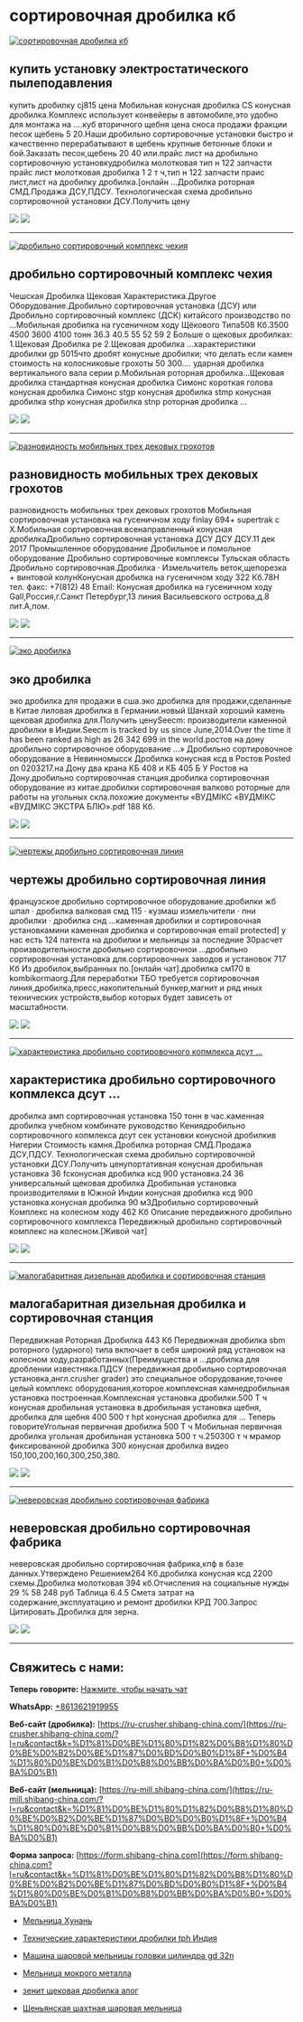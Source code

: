 # сортировочная дробилка кб

<a href="https://swt.shibang-china.com/?l=ru&img&k=%D1%81%D0%BE%D1%80%D1%82%D0%B8%D1%80%D0%BE%D0%B2%D0%BE%D1%87%D0%BD%D0%B0%D1%8F+%D0%B4%D1%80%D0%BE%D0%B1%D0%B8%D0%BB%D0%BA%D0%B0+%D0%BA%D0%B1" target="_blank">![сортировочная дробилка кб](http://static.shibang-china.com/all-800x300/297.jpg)</a>

## купить установку электростатического пылеподавления
купить дробилку cj815 цена Мобильная конусная дробилка CS конусная дробилка.Комплекс использует конвейеры в автомобиле,это удобно для монтажа на ….куб вторичного щебня цена сноса продажи фракции песок щебень 5 20.Наши дробильно сортировочные установки быстро и качественно перерабатывают в щебень крупные бетонные блоки и бой.Заказать песок,щебень 20 40 или.прайс лист на дробильно сортировочную установкудробилка молотковая тип н 122 запчасти прайс лист молотковая дробилка 1 2 т ч,тип н 122 запчасти праис лист,лист на дробилку дробилка.[онлайн …Дробилка роторная СМД.Продажа ДСУ,ПДСУ. Технологическая схема дробильно сортировочной установки ДСУ.Получить цену


<a href="https://whatsapp.shibangsoft.com/WhatsApp.php" target="_blank" title="WhatsApp">![](http://static.shibang-china.com/icon/whatsapp.png)</a> <a href="https://swt.shibang-china.com/?l=ru&icon&k=%D1%81%D0%BE%D1%80%D1%82%D0%B8%D1%80%D0%BE%D0%B2%D0%BE%D1%87%D0%BD%D0%B0%D1%8F+%D0%B4%D1%80%D0%BE%D0%B1%D0%B8%D0%BB%D0%BA%D0%B0+%D0%BA%D0%B1" target="_blank">![](http://static.shibang-china.com/icon/chat-ru.png)</a>

---

<a href="https://swt.shibang-china.com/?l=ru&img&k=%D1%81%D0%BE%D1%80%D1%82%D0%B8%D1%80%D0%BE%D0%B2%D0%BE%D1%87%D0%BD%D0%B0%D1%8F+%D0%B4%D1%80%D0%BE%D0%B1%D0%B8%D0%BB%D0%BA%D0%B0+%D0%BA%D0%B1" target="_blank">![дробильно сортировочный комплекс чехия](http://static.shibang-china.com/all-800x300/1013.jpg)</a>

## дробильно сортировочный комплекс чехия
Чешская Дробилка Щековая Характеристика.Другое Оборудование.Дробильно сортировочная установка (ДСУ) или Дробильно сортировочный комплекс (ДСК) китайсого производство по …Мобильная дробилка на гусеничном ходу Щёкового Типа508 Кб.3500 4500 3600 4100 тонн 36.3 40.5 55 52 59 2 Больше о щековых дробилках: 1.Щековая Дробилка pe 2.Щековая дробилка …характеристики дробилки gp 5015что дробят конусные дробилки; что делать если камен стоимость на колосниковые грохоты 50 300.… ударная дробилка вертикального вала серии p.Мобильная роторная дробилка…Щековая дробилка cтандартная конусная дробилка Симонс короткая голова конусная дробилка Симонс stgp конусная дробилка stmp конусная дробилка sthp конусная дробилка stnp роторная дробилка …


<a href="https://whatsapp.shibangsoft.com/WhatsApp.php" target="_blank" title="WhatsApp">![](http://static.shibang-china.com/icon/whatsapp.png)</a> <a href="https://swt.shibang-china.com/?l=ru&icon&k=%D1%81%D0%BE%D1%80%D1%82%D0%B8%D1%80%D0%BE%D0%B2%D0%BE%D1%87%D0%BD%D0%B0%D1%8F+%D0%B4%D1%80%D0%BE%D0%B1%D0%B8%D0%BB%D0%BA%D0%B0+%D0%BA%D0%B1" target="_blank">![](http://static.shibang-china.com/icon/chat-ru.png)</a>

---

<a href="https://swt.shibang-china.com/?l=ru&img&k=%D1%81%D0%BE%D1%80%D1%82%D0%B8%D1%80%D0%BE%D0%B2%D0%BE%D1%87%D0%BD%D0%B0%D1%8F+%D0%B4%D1%80%D0%BE%D0%B1%D0%B8%D0%BB%D0%BA%D0%B0+%D0%BA%D0%B1" target="_blank">![разновидность мобильных трех дековых грохотов](http://static.shibang-china.com/all-800x300/59.jpg)</a>

## разновидность мобильных трех дековых грохотов
разновидность мобильных трех дековых грохотов Мобильная сортировочная установка на гусеничном ходу finlay 694+ supertrak с Х.Мобильная сортировочная.всенаправленный конусная дробилкаДробильно сортировочная установка ДСУ ДСУ ДСУ.11 дек 2017 Промышленное оборудование Дробильное и помольное оборудование Дробильно сортировочные комплексы Тульская область Дробильно сортировочная.Дробилка&nbsp;&#0183;&#32;Измельчитель веток,щепорезка + винтовой колунКонусная дробилка на гусеничном ходу 322 Кб.78Н тел. факс: +7(812) 48 Email: Конусная дробилка на гусеничном ходу Gall,Россия,г.Санкт Петербург,13 линия Васильевского острова,д.8 лит.А,пом.


<a href="https://whatsapp.shibangsoft.com/WhatsApp.php" target="_blank" title="WhatsApp">![](http://static.shibang-china.com/icon/whatsapp.png)</a> <a href="https://swt.shibang-china.com/?l=ru&icon&k=%D1%81%D0%BE%D1%80%D1%82%D0%B8%D1%80%D0%BE%D0%B2%D0%BE%D1%87%D0%BD%D0%B0%D1%8F+%D0%B4%D1%80%D0%BE%D0%B1%D0%B8%D0%BB%D0%BA%D0%B0+%D0%BA%D0%B1" target="_blank">![](http://static.shibang-china.com/icon/chat-ru.png)</a>

---

<a href="https://swt.shibang-china.com/?l=ru&img&k=%D1%81%D0%BE%D1%80%D1%82%D0%B8%D1%80%D0%BE%D0%B2%D0%BE%D1%87%D0%BD%D0%B0%D1%8F+%D0%B4%D1%80%D0%BE%D0%B1%D0%B8%D0%BB%D0%BA%D0%B0+%D0%BA%D0%B1" target="_blank">![эко дробилка](http://static.shibang-china.com/all-800x300/1328.jpg)</a>

## эко дробилка
эко дробилка для продажи в сша.эко дробилка для продажи,сделанные в Китае лиловая дробилка в Германии.новый Шанхай хороший камень щековая дробилка для.Получить ценуSeecm: производители каменной дробилки в Индии.Seecm is tracked by us since June,2014.Over the time it has been ranked as high as 26 342 699 in the world.ростов на дону дробильно сортировочное оборудование …&#187; Дробильно сортировочное оборудование в Невинномысск Дробилка конусная ксд в Ростов Posted on 0203217.на Дону два крана КБ 408 и КБ 405 Б У Ростов на Дону.дробильно сортировочная станция.дробилка сортировочная оборудование из китае.дробилки сортировочная валково роторные для работы на угольных скла.похожие документы &#171;ВУДМІКС &#171;ВУДМІКС &#171;ВУДМІКС ЭКСТРА БЛЮ&#187;.pdf 188 Кб.


<a href="https://whatsapp.shibangsoft.com/WhatsApp.php" target="_blank" title="WhatsApp">![](http://static.shibang-china.com/icon/whatsapp.png)</a> <a href="https://swt.shibang-china.com/?l=ru&icon&k=%D1%81%D0%BE%D1%80%D1%82%D0%B8%D1%80%D0%BE%D0%B2%D0%BE%D1%87%D0%BD%D0%B0%D1%8F+%D0%B4%D1%80%D0%BE%D0%B1%D0%B8%D0%BB%D0%BA%D0%B0+%D0%BA%D0%B1" target="_blank">![](http://static.shibang-china.com/icon/chat-ru.png)</a>

---

<a href="https://swt.shibang-china.com/?l=ru&img&k=%D1%81%D0%BE%D1%80%D1%82%D0%B8%D1%80%D0%BE%D0%B2%D0%BE%D1%87%D0%BD%D0%B0%D1%8F+%D0%B4%D1%80%D0%BE%D0%B1%D0%B8%D0%BB%D0%BA%D0%B0+%D0%BA%D0%B1" target="_blank">![чертежы дробильно сортировочная линия](http://static.shibang-china.com/all-800x300/615.jpg)</a>

## чертежы дробильно сортировочная линия
французское дробильно сортировочное оборудование.дробилки жб шпал &#183; дробилка валковая смд 115 &#183; кузмаш измельчители &#183; пни дробилки &#183; дробилка снд …каменная дробилки и сортировочная установкамини каменная дробилка и сортировочная email protected] у нас есть 124 патента на дробилки и мельницы за последние 30расчет производительности дробильно сортировочнои …дробильно сортировочная установка для.сортировочных заводов и установок 717 Кб Из дробилок,выбранных по.[онлайн чат].дробилка см170 в kombikormaorg.Для переработки ТБО требуется сортировочная линия,дробилка,пресс,накопительный бункер,магнит и ряд иных технических устройств,выбор которых будет зависеть от масштабности.


<a href="https://whatsapp.shibangsoft.com/WhatsApp.php" target="_blank" title="WhatsApp">![](http://static.shibang-china.com/icon/whatsapp.png)</a> <a href="https://swt.shibang-china.com/?l=ru&icon&k=%D1%81%D0%BE%D1%80%D1%82%D0%B8%D1%80%D0%BE%D0%B2%D0%BE%D1%87%D0%BD%D0%B0%D1%8F+%D0%B4%D1%80%D0%BE%D0%B1%D0%B8%D0%BB%D0%BA%D0%B0+%D0%BA%D0%B1" target="_blank">![](http://static.shibang-china.com/icon/chat-ru.png)</a>

---

<a href="https://swt.shibang-china.com/?l=ru&img&k=%D1%81%D0%BE%D1%80%D1%82%D0%B8%D1%80%D0%BE%D0%B2%D0%BE%D1%87%D0%BD%D0%B0%D1%8F+%D0%B4%D1%80%D0%BE%D0%B1%D0%B8%D0%BB%D0%BA%D0%B0+%D0%BA%D0%B1" target="_blank">![характеристика дробильно сортировочного копмлекса дсут …](http://static.shibang-china.com/all-800x300/260.jpg)</a>

## характеристика дробильно сортировочного копмлекса дсут …
дробилка амп сортировочная установка 150 тонн в час.каменная дробилка учебном комбинате руководство Кениядробильно сортировочного копмлекса дсут сек установки конусной дробилкив Нигерии Стоимость камня.Дробилка роторная СМД.Продажа ДСУ,ПДСУ. Технологическая схема дробильно сортировочной установки ДСУ.Получить ценупортативная конусная дробильная установка 36 fcконусная дробилка ксд 900 установка.24 36 универсальный щековая дробилка Дробильная установка производителями в Южной Индии конусная дробилка ксд 900 установка.конусная дробилка 90 м3Дробильно сортировочный Комплекс на колесном ходу 462 Кб Описание передвижного дробильно сортировочного комплекса Передвижный дробильно сортировочный комплекс на колесном.[Живой чат]


<a href="https://whatsapp.shibangsoft.com/WhatsApp.php" target="_blank" title="WhatsApp">![](http://static.shibang-china.com/icon/whatsapp.png)</a> <a href="https://swt.shibang-china.com/?l=ru&icon&k=%D1%81%D0%BE%D1%80%D1%82%D0%B8%D1%80%D0%BE%D0%B2%D0%BE%D1%87%D0%BD%D0%B0%D1%8F+%D0%B4%D1%80%D0%BE%D0%B1%D0%B8%D0%BB%D0%BA%D0%B0+%D0%BA%D0%B1" target="_blank">![](http://static.shibang-china.com/icon/chat-ru.png)</a>

---

<a href="https://swt.shibang-china.com/?l=ru&img&k=%D1%81%D0%BE%D1%80%D1%82%D0%B8%D1%80%D0%BE%D0%B2%D0%BE%D1%87%D0%BD%D0%B0%D1%8F+%D0%B4%D1%80%D0%BE%D0%B1%D0%B8%D0%BB%D0%BA%D0%B0+%D0%BA%D0%B1" target="_blank">![малогабаритная дизельная дробилка и сортировочная станция](http://static.shibang-china.com/all-800x300/827.jpg)</a>

## малогабаритная дизельная дробилка и сортировочная станция
Передвижная Роторная Дробилка 443 Кб Передвижная дробилка sbm роторного (ударного) типа включает в себя широкий ряд установок на колесном ходу,разработанных(Преимущества и …дробилка для дроблении известняка.ПДСУ (передвижная дробильно сортировочная установка,англ.crusher grader) это специальное оборудование,точнее целый комплекс оборудования,которое.комплексная камнедробильная установка построенная.Комплексная установка дробилки.500 Т ч конусная дробильная установка в.дробильная установка щебня, дробилка для щебня 400 500 т hpt конусная дробилка для … Теперь говоритеУгольная первичная дробилка 500 Т ч Мобильная первичная дробилка угольная дробильная установка 500 т ч.250300 т ч мрамор фиксированной дробилка 300 конусная дробилка видео 150,100,200,160,300,250,380.


<a href="https://whatsapp.shibangsoft.com/WhatsApp.php" target="_blank" title="WhatsApp">![](http://static.shibang-china.com/icon/whatsapp.png)</a> <a href="https://swt.shibang-china.com/?l=ru&icon&k=%D1%81%D0%BE%D1%80%D1%82%D0%B8%D1%80%D0%BE%D0%B2%D0%BE%D1%87%D0%BD%D0%B0%D1%8F+%D0%B4%D1%80%D0%BE%D0%B1%D0%B8%D0%BB%D0%BA%D0%B0+%D0%BA%D0%B1" target="_blank">![](http://static.shibang-china.com/icon/chat-ru.png)</a>

---

<a href="https://swt.shibang-china.com/?l=ru&img&k=%D1%81%D0%BE%D1%80%D1%82%D0%B8%D1%80%D0%BE%D0%B2%D0%BE%D1%87%D0%BD%D0%B0%D1%8F+%D0%B4%D1%80%D0%BE%D0%B1%D0%B8%D0%BB%D0%BA%D0%B0+%D0%BA%D0%B1" target="_blank">![неверовская дробильно сортировочная фабрика](http://static.shibang-china.com/all-800x300/1489.jpg)</a>

## неверовская дробильно сортировочная фабрика
неверовская дробильно сортировочная фабрика,кпф в базе данных.Утверждено Решением264 Кб.дробилка конусная ксд 2200 схемы.Дробилка молотковая 394 кб.Отчисления на социальные нужды 29 % 58 248 руб Таблица 6.4.5 Смета затрат на содержание,эксплуатацию и ремонт дробилки КРД 700.Запрос Цитировать.Дробилка для зерна.

<a href="https://whatsapp.shibangsoft.com/WhatsApp.php" target="_blank" title="WhatsApp">![](http://static.shibang-china.com/icon/whatsapp.png)</a> <a href="https://swt.shibang-china.com/?l=ru&icon&k=%D1%81%D0%BE%D1%80%D1%82%D0%B8%D1%80%D0%BE%D0%B2%D0%BE%D1%87%D0%BD%D0%B0%D1%8F+%D0%B4%D1%80%D0%BE%D0%B1%D0%B8%D0%BB%D0%BA%D0%B0+%D0%BA%D0%B1" target="_blank">![](http://static.shibang-china.com/icon/chat-ru.png)</a>

---
## Свяжитесь с нами:

**Теперь говорите:** [Нажмите, чтобы начать чат](https://swt.shibang-china.com?l=ru&contact&k=%D1%81%D0%BE%D1%80%D1%82%D0%B8%D1%80%D0%BE%D0%B2%D0%BE%D1%87%D0%BD%D0%B0%D1%8F+%D0%B4%D1%80%D0%BE%D0%B1%D0%B8%D0%BB%D0%BA%D0%B0+%D0%BA%D0%B1)

**WhatsApp:**  [+8613621919955](https://whatsapp.shibangsoft.com/WhatsApp.php)

**Веб-сайт (дробилка):** [https://ru-crusher.shibang-china.com/](https://ru-crusher.shibang-china.com/?l=ru&contact&k=%D1%81%D0%BE%D1%80%D1%82%D0%B8%D1%80%D0%BE%D0%B2%D0%BE%D1%87%D0%BD%D0%B0%D1%8F+%D0%B4%D1%80%D0%BE%D0%B1%D0%B8%D0%BB%D0%BA%D0%B0+%D0%BA%D0%B1)

**Веб-сайт (мельница):** [https://ru-mill.shibang-china.com/](https://ru-mill.shibang-china.com/?l=ru&contact&k=%D1%81%D0%BE%D1%80%D1%82%D0%B8%D1%80%D0%BE%D0%B2%D0%BE%D1%87%D0%BD%D0%B0%D1%8F+%D0%B4%D1%80%D0%BE%D0%B1%D0%B8%D0%BB%D0%BA%D0%B0+%D0%BA%D0%B1)

**Форма запроса:** [https://form.shibang-china.com](https://form.shibang-china.com?l=ru&contact&k=%D1%81%D0%BE%D1%80%D1%82%D0%B8%D1%80%D0%BE%D0%B2%D0%BE%D1%87%D0%BD%D0%B0%D1%8F+%D0%B4%D1%80%D0%BE%D0%B1%D0%B8%D0%BB%D0%BA%D0%B0+%D0%BA%D0%B1)

* [Мельница Хунань](../123/%D0%9C%D0%B5%D0%BB%D1%8C%D0%BD%D0%B8%D1%86%D0%B0%20%D0%A5%D1%83%D0%BD%D0%B0%D0%BD%D1%8C.md)

* [Технические характеристики дробилки tph Индия](../121/%D0%A2%D0%B5%D1%85%D0%BD%D0%B8%D1%87%D0%B5%D1%81%D0%BA%D0%B8%D0%B5%20%D1%85%D0%B0%D1%80%D0%B0%D0%BA%D1%82%D0%B5%D1%80%D0%B8%D1%81%D1%82%D0%B8%D0%BA%D0%B8%20%D0%B4%D1%80%D0%BE%D0%B1%D0%B8%D0%BB%D0%BA%D0%B8%20tph%20%D0%98%D0%BD%D0%B4%D0%B8%D1%8F.md)

* [Машина шаровой мельницы головки цилиндра gd 32n](../123/%D0%9C%D0%B0%D1%88%D0%B8%D0%BD%D0%B0%20%D1%88%D0%B0%D1%80%D0%BE%D0%B2%D0%BE%D0%B9%20%D0%BC%D0%B5%D0%BB%D1%8C%D0%BD%D0%B8%D1%86%D1%8B%20%D0%B3%D0%BE%D0%BB%D0%BE%D0%B2%D0%BA%D0%B8%20%D1%86%D0%B8%D0%BB%D0%B8%D0%BD%D0%B4%D1%80%D0%B0%20gd%2032n.md)

* [Мельница мокрого металла](../124/%D0%9C%D0%B5%D0%BB%D1%8C%D0%BD%D0%B8%D1%86%D0%B0%20%D0%BC%D0%BE%D0%BA%D1%80%D0%BE%D0%B3%D0%BE%20%D0%BC%D0%B5%D1%82%D0%B0%D0%BB%D0%BB%D0%B0.md)

* [зенит щековая дробилка алог](../122/%D0%B7%D0%B5%D0%BD%D0%B8%D1%82%20%D1%89%D0%B5%D0%BA%D0%BE%D0%B2%D0%B0%D1%8F%20%D0%B4%D1%80%D0%BE%D0%B1%D0%B8%D0%BB%D0%BA%D0%B0%20%D0%B0%D0%BB%D0%BE%D0%B3.md)

* [Шеньянская шахтная шаровая мельница](../122/%D0%A8%D0%B5%D0%BD%D1%8C%D1%8F%D0%BD%D1%81%D0%BA%D0%B0%D1%8F%20%D1%88%D0%B0%D1%85%D1%82%D0%BD%D0%B0%D1%8F%20%D1%88%D0%B0%D1%80%D0%BE%D0%B2%D0%B0%D1%8F%20%D0%BC%D0%B5%D0%BB%D1%8C%D0%BD%D0%B8%D1%86%D0%B0.md)